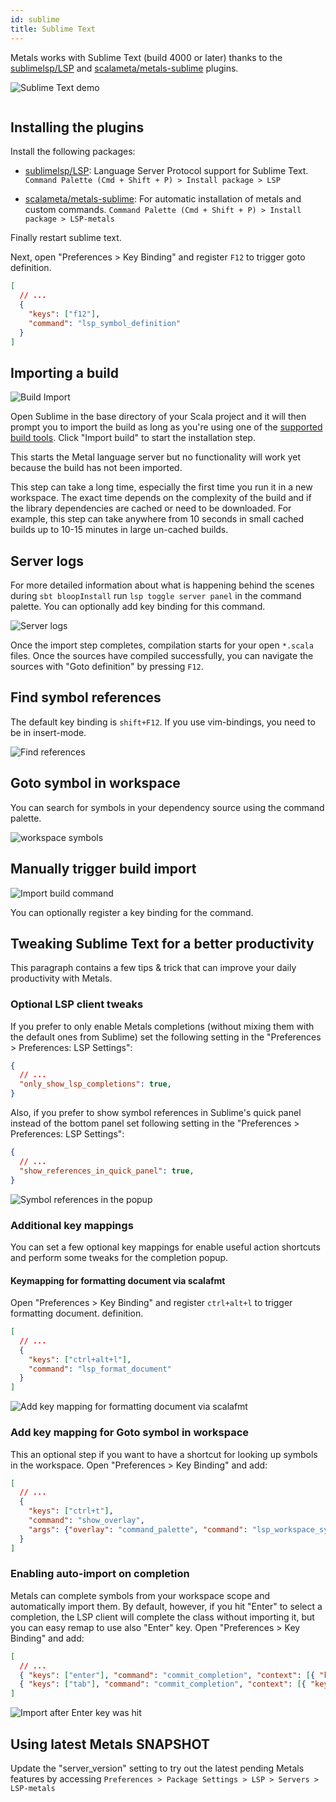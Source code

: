 ```yaml
---
id: sublime
title: Sublime Text
---
```


Metals works with Sublime Text (build 4000 or later) thanks to the
[sublimelsp/LSP](https://github.com/sublimelsp/LSP) and [scalameta/metals-sublime](https://github.com/scalameta/metals-sublime) plugins.

![Sublime Text demo](https://i.imgur.com/vJKP0T3.gif)

```scala mdoc:requirements

```

## Installing the plugins

Install the following packages:

- [sublimelsp/LSP](https://github.com/sublimelsp/LSP): Language Server Protocol support for Sublime Text.  
`Command Palette (Cmd + Shift + P) > Install package > LSP`

- [scalameta/metals-sublime](https://github.com/scalameta/metals-sublime): For automatic installation of metals and custom commands. 
`Command Palette (Cmd + Shift + P) > Install package > LSP-metals`

Finally restart sublime text.

Next, open "Preferences > Key Binding" and register `F12` to trigger goto
definition.

```json
[
  // ...
  {
    "keys": ["f12"],
    "command": "lsp_symbol_definition"
  }
]
```


## Importing a build

![Build Import](https://i.imgur.com/eUk30Zy.png)

Open Sublime in the base directory of your Scala project and it will then prompt you to import the build as long as you're using one of the [supported build tools](https://scalameta.org/metals/docs/build-tools/overview.html). Click "Import build" to start the installation step.

This starts the Metal language server but no functionality will work yet because the
build has not been imported. 

This step can take a long time, especially the first time you run it in a new
workspace. The exact time depends on the complexity of the build and if the library dependencies are cached or need to be downloaded. For example, this step can take anywhere from 10 seconds in small cached builds up to 10-15 minutes in large un-cached builds.

## Server logs

For more detailed information about what is happening behind the scenes during
`sbt bloopInstall` run `lsp toggle server panel` in the command palette. You can optionally add key binding for this command.

![Server logs](https://i.imgur.com/PilER2E.png)

Once the import step completes, compilation starts for your open `*.scala`
files. Once the sources have compiled successfully, you can navigate the
sources with "Goto definition" by pressing `F12`.

## Find symbol references

The default key binding is `shift+F12`. If you use vim-bindings, you need to be
in insert-mode.

![Find references](https://i.imgur.com/BJDkczD.gif)

## Goto symbol in workspace

You can search for symbols in your dependency source using the command palette.

![workspace symbols](https://i.imgur.com/8X0XNi2.gif)

## Manually trigger build import

![Import build command](https://i.imgur.com/LViPc95.png)

You can optionally register a key binding for the command.

## Tweaking Sublime Text for a better productivity

This paragraph contains a few tips & trick that can improve your daily productivity with Metals.

### Optional LSP client tweaks

If you prefer to only enable Metals completions
(without mixing them with the default ones from Sublime) set the following setting
in the "Preferences > Preferences: LSP Settings":

```json
{
  // ...
  "only_show_lsp_completions": true,
}
```

Also, if you prefer to show symbol references in Sublime's quick panel instead of the bottom panel
set following setting in the "Preferences > Preferences: LSP Settings":

```json
{
  // ...
  "show_references_in_quick_panel": true,
}
```

![Symbol references in the popup](https://i.imgur.com/7tSiEfX.gif
)

### Additional key mappings 

You can set a few optional key mappings for enable useful action shortcuts and perform some tweaks for the completion popup.

#### Keymapping for formatting document via scalafmt

Open "Preferences > Key Binding" and register `ctrl+alt+l` to trigger formatting document.
definition.

```json
[
  // ...
  {
    "keys": ["ctrl+alt+l"],
    "command": "lsp_format_document"
  }
]
```
![Add key mapping for formatting document via scalafmt](https://i.imgur.com/wVjC1Ij.gif)


### Add key mapping for Goto symbol in workspace

This an optional step if you want to have a shortcut for looking up symbols in the workspace.
Open "Preferences > Key Binding" and add:

```json
[
  // ...
  { 
    "keys": ["ctrl+t"], 
    "command": "show_overlay",
    "args": {"overlay": "command_palette", "command": "lsp_workspace_symbols" }
  }
]
```

### Enabling auto-import on completion

Metals can complete symbols from your workspace scope and automatically import them.
By default, however, if you hit "Enter" to select a completion, the LSP client will
complete the class without importing it, but you can easy remap to use also "Enter" key.
Open "Preferences > Key Binding" and add:

```json
[ 
  // ...
  { "keys": ["enter"], "command": "commit_completion", "context": [{ "key": "auto_complete_visible" } ] },
  { "keys": ["tab"], "command": "commit_completion", "context": [{ "key": "auto_complete_visible" } ] }
]
```


![Import after Enter key was hit](https://i.imgur.com/RDYx9mB.gif)

## Using latest Metals SNAPSHOT

Update the "server_version" setting to try out the latest pending Metals
features by accessing `Preferences > Package Settings > LSP > Servers > LSP-metals`

```scala mdoc:releases

```

```scala mdoc:generic

```

```scala mdoc:worksheet
```

```scala mdoc:scalafix

```